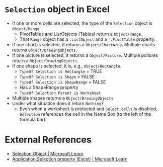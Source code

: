 # `Selection` object in Excel
- If one or more cells are selected, the type of the `Selection` object is `Object/Range`.
  - PivotTables and ListObjects (Tables) return a `Object/Range`.
  - That `Range` object has a `.ListObject` and a `'.PivotTable` property.
- If one chart is selected, it returns a `Object/ChartArea`. Multiple charts returns `Object/DrawingObjects`.
- If one picture is selected, it returns a `Object/Picture`. Multiple pcitures return a `Object/DrawingObjects`.
- If one shape is selected, it is, e.g., `Object/Rectangle`.
  - `TypeOf Selection is Rectangle` = TRUE
  - `TypeOf Selection is Shape` = FALSE
  - `TypeOf Selection is ShapeRange` = FALSE
  - Has a ShapeRange property
  - `TypeOf Selection.Parent is Worksheet`
- Multiple shapes returns a `Object/DrawingObjects`.
- Under what situation does it return `Nothing`?
  - Even when a worksheet is protected and `Select cells` is disabled, `Selection` references the cell in the Name Box (to the left of the formula bar). 

# External References
- [Selection Object | Microsoft Learn](https://learn.microsoft.com/en-us/previous-versions/office/developer/office-2003/aa223084(v=office.11))
- [Application.Selection property (Excel) | Microsoft Learn](https://learn.microsoft.com/en-us/office/vba/api/excel.application.selection)